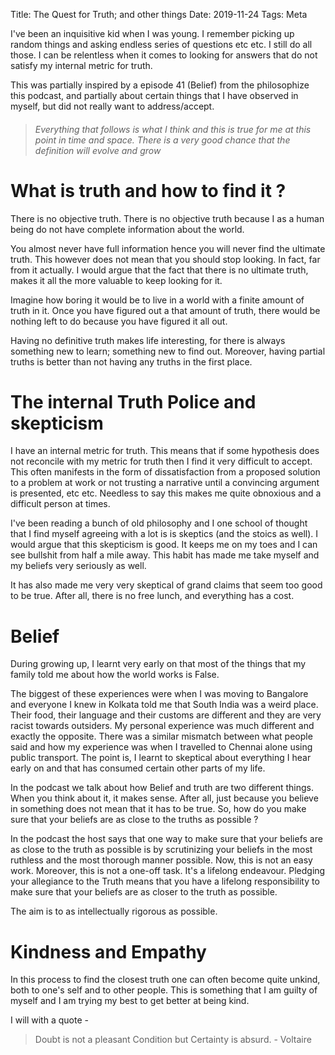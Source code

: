 Title: The Quest for Truth; and other things
Date: 2019-11-24
Tags: Meta


I've been an inquisitive kid when I was young. I remember picking up
random things and asking endless series of questions etc etc. I still
do all those. I can be relentless when it comes to looking for answers
that do not satisfy my internal metric for truth.

This was partially inspired by a episode 41 (Belief) from the
philosophize this podcast, and partially about certain things that I
have observed in myself, but did not really want to address/accept.

> ###### Everything that follows is what I think and this is true for me at this point in time and space. There is a very good chance that the definition will evolve and grow ######

# What is truth and how to find it ?

There is no objective truth. There is no objective truth because I as
a human being do not have complete information about the world.

You almost never have full information hence you will never find the
ultimate truth. This however does not mean that you should stop
looking. In fact, far from it actually. I would argue that the fact
that there is no ultimate truth, makes it all the more valuable to
keep looking for it.

Imagine how boring it would be to live in a world with a finite amount
of truth in it. Once you have figured out a that amount of truth, there
would be nothing left to do because you have figured it all out.

Having no definitive truth makes life interesting, for there is always
something new to learn; something new to find out. Moreover, having
partial truths is better than not having any truths in the first
place.


# The internal Truth Police and skepticism #

I have an internal metric for truth. This means that if some
hypothesis does not reconcile with my metric for truth then I find it
very difficult to accept. This often manifests in the form of
dissatisfaction from a proposed solution to a problem at work or not
trusting a narrative until a convincing argument is presented, etc
etc. Needless to say this makes me quite obnoxious and a difficult
person at times.

I've been reading a bunch of old philosophy and I one school of
thought that I find myself agreeing with a lot is is skeptics (and the
stoics as well). I would argue that this skepticism is good. It keeps
me on my toes and I can see bullshit from half a mile away. This habit
has made me take myself and my beliefs very seriously as well.

It has also made me very very skeptical of grand claims that seem too
good to be true. After all, there is no free lunch, and everything has
a cost.

# Belief #

During growing up, I learnt very early on that most of the things that
my family told me about how the world works is False. 

The biggest of these experiences were when I was moving to Bangalore
and everyone I knew in Kolkata told me that South India was a weird
place. Their food, their language and their customs are different and
they are very racist towards outsiders. My personal experience was much
different and exactly the opposite. There was a similar mismatch
between what people said and how my experience was when I travelled to
Chennai alone using public transport. The point is, I learnt to
skeptical about everything I hear early on and that has consumed
certain other parts of my life.

In the podcast we talk about how Belief and truth are two different
things. When you think about it, it makes sense. After all, just
because you believe in something does not mean that it has to be
true. So, how do you make sure that your beliefs are as close to the
truths as possible ?

In the podcast the host says that one way to make sure that your
beliefs are as close to the truth as possible is by scrutinizing your
beliefs in the most ruthless and the most thorough manner
possible. Now, this is not an easy work. Moreover, this is not a
one-off task. It's a lifelong endeavour. Pledging your allegiance to
the Truth means that you have a lifelong responsibility to make sure
that your beliefs are as closer to the truth as possible.

The aim is to as intellectually rigorous as possible.

# Kindness and Empathy #

In this process to find the closest truth one can often become quite
unkind, both to one's self and to other people. This is something that
I am guilty of myself and I am trying my best to get better at being
kind.

I will with a quote -
> Doubt is not a pleasant Condition but Certainty is absurd. - Voltaire
